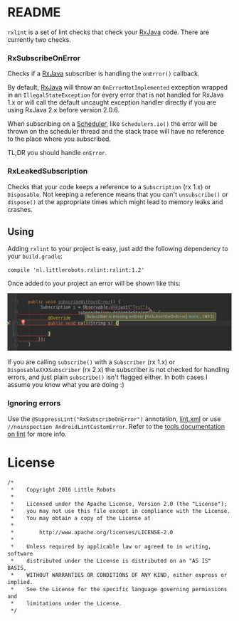 # README

`rxlint` is a set of lint checks that check your [RxJava][1] code. There are currently two checks.

### RxSubscribeOnError

Checks if a [RxJava][1] subscriber is handling the `onError()` callback. 

By default, [RxJava][1] will throw an `OnErrorNotImplemented` exception wrapped in an `IllegalStateException` for every error that is not handled for RxJava 1.x or will call the default uncaught exception handler directly if you are using RxJava 2.x before version 2.0.6.

When subscribing on a [Scheduler][2], like `Schedulers.io()` the error will be thrown on the scheduler thread and the stack trace will have no reference to the place where you subscribed.

TL;DR you should handle `onError`.

### RxLeakedSubscription

Checks that your code keeps a reference to a `Subscription` (rx 1.x) or `Disposable`. Not keeping a reference means that you can't `unsubscribe()` or `dispose()` at the appropriate times which might lead to memory leaks and crashes.

## Using

Adding `rxlint` to your project is easy, just add the following dependency to your `build.gradle`:

```
compile 'nl.littlerobots.rxlint:rxlint:1.2'
```

Once added to your project an error will be shown like this:

![Lint screenshot](lint.png)

If you are calling `subscribe()` with a `Subscriber` (rx 1.x) or `DisposableXXXSubscriber` (rx 2.x) the subscriber is not checked for handling errors, and just plain `subscribe()` isn't flagged either. In both cases I assume you know what you are doing :)

### Ignoring errors

Use the `@SuppressLint("RxSubscribeOnError")` annotation, [lint.xml][3] or use `//noinspection AndroidLintCustomError`.
Refer to the [tools documentation on lint][3] for more info.

# License

```
/*
 *    Copyright 2016 Little Robots
 *
 *    Licensed under the Apache License, Version 2.0 (the "License");
 *    you may not use this file except in compliance with the License.
 *    You may obtain a copy of the License at
 *
 *        http://www.apache.org/licenses/LICENSE-2.0
 *
 *    Unless required by applicable law or agreed to in writing, software
 *    distributed under the License is distributed on an "AS IS" BASIS,
 *    WITHOUT WARRANTIES OR CONDITIONS OF ANY KIND, either express or implied.
 *    See the License for the specific language governing permissions and
 *    limitations under the License.
 */
```

[1]:https://github.com/ReactiveX/RxJava
[2]:http://reactivex.io/RxJava/javadoc/io/reactivex/schedulers/Schedulers.html
[3]:http://tools.android.com/tips/lint/suppressing-lint-warnings